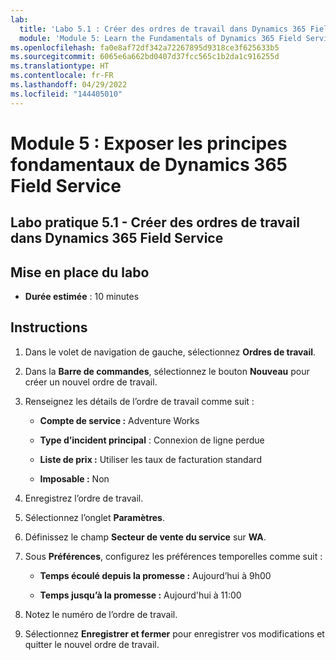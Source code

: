 ```yaml
---
lab:
  title: 'Labo 5.1 : Créer des ordres de travail dans Dynamics 365 Field Service'
  module: 'Module 5: Learn the Fundamentals of Dynamics 365 Field Service'
ms.openlocfilehash: fa0e8af72df342a72267895d9318ce3f625633b5
ms.sourcegitcommit: 6065e6a662bd0407d37fcc565c1b2da1c916255d
ms.translationtype: HT
ms.contentlocale: fr-FR
ms.lasthandoff: 04/29/2022
ms.locfileid: "144405010"
---
```

<a name="module-5-learn-the-fundamentals-of-dynamics-365-field-service"></a>Module 5 : Exposer les principes fondamentaux de Dynamics 365 Field Service
========================

## <a name="practice-lab-51---creating-work-orders-in-dynamics-365-field-service"></a>Labo pratique 5.1 - Créer des ordres de travail dans Dynamics 365 Field Service

## <a name="lab-setup"></a>Mise en place du labo

  - **Durée estimée** : 10 minutes

## <a name="instructions"></a>Instructions

1. Dans le volet de navigation de gauche, sélectionnez **Ordres de travail**.

2. Dans la **Barre de commandes**, sélectionnez le bouton **Nouveau** pour créer un nouvel ordre de travail.

3. Renseignez les détails de l’ordre de travail comme suit :

    - **Compte de service :** Adventure Works

    - **Type d’incident principal** : Connexion de ligne perdue

    - **Liste de prix :** Utiliser les taux de facturation standard

    - **Imposable :** Non

4. Enregistrez l’ordre de travail.

4. Sélectionnez l’onglet **Paramètres**.

5. Définissez le champ **Secteur de vente du service** sur **WA**. 

6. Sous **Préférences**, configurez les préférences temporelles comme suit :

    - **Temps écoulé depuis la promesse :** Aujourd’hui à 9h00

    - **Temps jusqu’à la promesse :** Aujourd'hui à 11:00

7. Notez le numéro de l’ordre de travail. 

8. Sélectionnez **Enregistrer et fermer** pour enregistrer vos modifications et quitter le nouvel ordre de travail.
